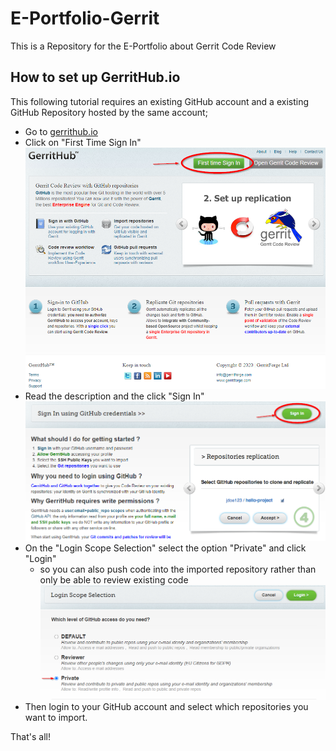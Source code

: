 # E-Portfolio-Gerrit
This is a Repository for the E-Portfolio about Gerrit Code Review

## How to set up GerritHub.io
This following tutorial requires an existing GitHub account and a existing GitHub Repository hosted by the same account;

- Go to [gerrithub.io](http://gerrithub.io)
- Click on "First Time Sign In"
  ![First Time SignIn Screenshot](Images/First-Time-SignIn-Screenshot.png)
- Read the description and the click "Sign In"
  ![SignIn Screenshot](Images/SignIn-using-GitHub-Screenshot.png)
- On the "Login Scope Selection" select the option "Private" and click "Login"
  - so you can also push code into the imported repository rather than only be able to review existing code
  ![SignIn Screenshot](Images/Login-Scope-Screenshot.png)
- Then login to your GitHub account and select which repositories you want to import. 

That's all!
